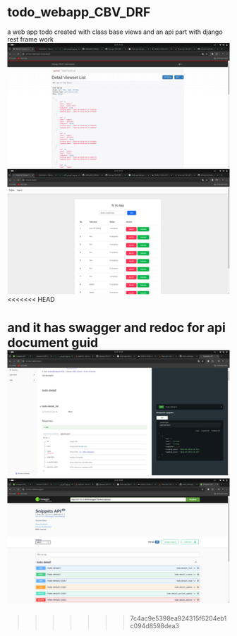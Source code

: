 # todo_webapp_CBV_DRF

a web app todo created with class base views and an api part with django rest frame work
![alt text](<Screenshot from 2024-06-08 01-25-05.png>) ![alt text](<Screenshot from 2024-06-08 01-25-20.png>)
<<<<<<< HEAD


and it has swagger and redoc for api document guid
![alt text](<Screenshot from 2024-06-08 01-59-43.png>) ![alt text](<Screenshot from 2024-06-08 02-00-02.png>)
=======
>>>>>>> 7c4ac9e5398ea924315f6204eb1c094d8598dea3
